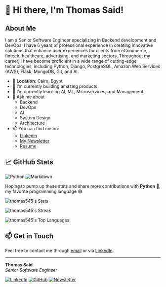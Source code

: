 # 👋 Hi there, I'm Thomas Said!

## About Me

I am a Senior Software Engineer specializing in Backend development and DevOps. I have 6 years of professional experience in creating innovative solutions that enhance user experiences for clients from eCommerce, fintech, healthcare, advertising, and marketing sectors. Throughout my career, I have become proficient in a wide range of cutting-edge technologies, including Python, Django, PostgreSQL, Amazon Web Services (AWS), Flask, MongoDB, Git, and AI.

- 📍 **Location:** Cairo, Egypt
- 🔭 I’m currently building amazing products
- 🌱 I’m currently learning AI, ML, Microservices, and Management
- 💬 Ask me about 
  - Backend
  - DevOps
  - AI
  - System Design
  - Architecture
- 📫 You can find me on:
  - [Linkedin](https://www.linkedin.com/in/thomasadel/)
  - [My Newsletter](https://www.linkedin.com/newsletters/6977568700748951552/)
  - [Resume](https://docs.google.com/document/d/1yCokqZS-DkoapXRBqGNdDRogQKMq7CQ42iYeejCnfG4/edit?usp=sharing)


## 📈 GitHub Stats

![Python](https://img.shields.io/badge/Python-14354C?style=for-the-badge&logo=python&logoColor=white)
![Markdown](https://img.shields.io/badge/Markdown-000000?style=for-the-badge&logo=markdown&logoColor=white)

Hoping to pump up these stats and share more contributions with **Python** 🐍, my favorite programming language 😅

![thomas545's Stats](https://github-readme-stats.vercel.app/api?username=thomas545&theme=vue&show_icons=true&hide_border=true&count_private=true)

![thomas545's Streak](https://github-readme-streak-stats.herokuapp.com/?user=thomas545&theme=vue&hide_border=true)

![thomas545's Top Languages](https://github-readme-stats.vercel.app/api/top-langs/?username=thomas545&theme=vue&show_icons=true&hide_border=true&layout=compact)

## 📫 Get in Touch

Feel free to contact me through [email](mailto:thomas.adel31@gmail.com) or via [LinkedIn](https://www.linkedin.com/in/thomasadel/).

---

**Thomas Said**  
_Senior Software Engineer_  

[![LinkedIn](https://img.shields.io/badge/LinkedIn-blue?style=flat&logo=linkedin&labelColor=blue)](https://www.linkedin.com/in/thomasadel/) [![GitHub](https://img.shields.io/badge/GitHub-black?style=flat&logo=github&labelColor=black)](https://github.com/thomas545) [![Newsletter](https://img.shields.io/badge/Medium-12100E?style=flat&logo=medium&logoColor=white)](https://www.linkedin.com/newsletters/6977568700748951552/)
